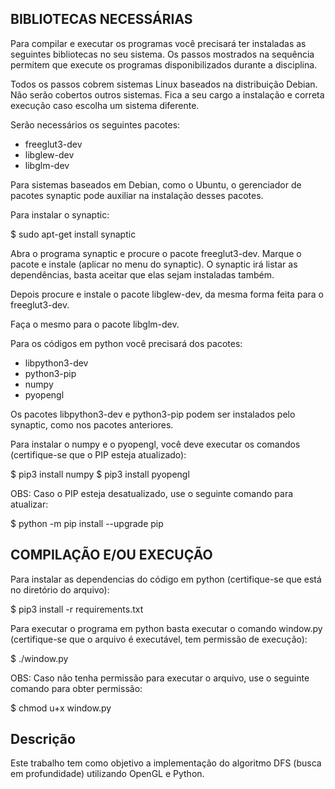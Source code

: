 ## BIBLIOTECAS NECESSÁRIAS

Para compilar e executar os programas você precisará ter instaladas as seguintes bibliotecas no seu sistema. Os passos mostrados na sequência permitem que execute os programas disponibilizados durante a disciplina.

Todos os passos cobrem sistemas Linux baseados na distribuição Debian. Não serão cobertos outros sistemas. Fica a seu cargo a instalação e correta execução caso escolha um sistema diferente.

Serão necessários os seguintes pacotes:

- freeglut3-dev
- libglew-dev
- libglm-dev

Para sistemas baseados em Debian, como o Ubuntu, o gerenciador de pacotes synaptic pode auxiliar na instalação desses pacotes.

Para instalar o synaptic:

$ sudo apt-get install synaptic

Abra o programa synaptic e procure o pacote freeglut3-dev. Marque o pacote e instale (aplicar no menu do synaptic). O synaptic irá listar as dependências, basta aceitar que elas sejam instaladas também.

Depois procure e instale o pacote libglew-dev, da mesma forma feita para o freeglut3-dev.

Faça o mesmo para o pacote libglm-dev.

Para os códigos em python você precisará dos pacotes:

- libpython3-dev
- python3-pip
- numpy
- pyopengl

Os pacotes libpython3-dev e python3-pip podem ser instalados pelo synaptic, como nos pacotes anteriores.

Para instalar o numpy e o pyopengl, você deve executar os comandos (certifique-se que o PIP esteja atualizado):

$ pip3 install numpy
$ pip3 install pyopengl

OBS: Caso o PIP esteja desatualizado, use o seguinte comando para atualizar:

$ python -m pip install --upgrade pip

## COMPILAÇÃO E/OU EXECUÇÃO

Para instalar as dependencias do código em python (certifique-se que está no diretório do arquivo):

$ pip3 install -r requirements.txt

Para executar o programa em python basta executar o comando window.py (certifique-se que o arquivo é executável, tem permissão de execução):

$ ./window.py

OBS: Caso não tenha permissão para executar o arquivo, use o seguinte comando para obter permissão:

$ chmod u+x window.py

## Descrição

Este trabalho tem como objetivo a implementação do algoritmo DFS (busca em profundidade) utilizando OpenGL e Python.
